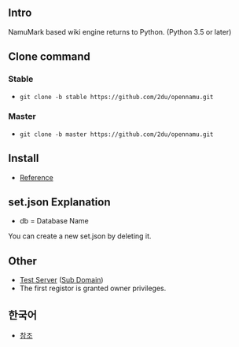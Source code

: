 ﻿## Intro
NamuMark based wiki engine returns to Python. (Python 3.5 or later)

## Clone command
### Stable
 * `git clone -b stable https://github.com/2du/opennamu.git`

### Master
 * `git clone -b master https://github.com/2du/opennamu.git`

## Install
 * [Reference](https://namu.ml/w/opennamu%2FInstall)
 
## set.json Explanation
 * db = Database Name

You can create a new set.json by deleting it.

## Other
 * [Test Server](http://namu.ml) ([Sub Domain](http://kwee.ga))
 * The first registor is granted owner privileges.

## 한국어
 * [참조](https://github.com/2du/opennamu/blob/master/readme-ko.md)